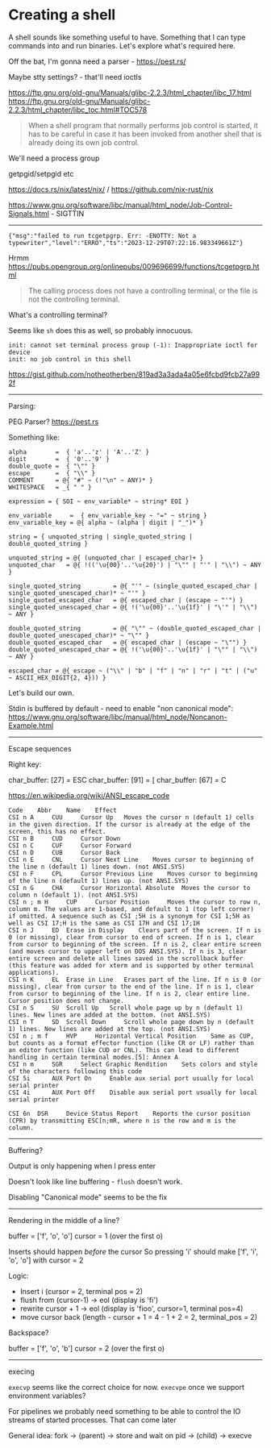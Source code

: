 # Creating a shell

A shell sounds like something useful to have. Something that I can type commands into and run binaries. Let's explore what's required here.

Off the bat, I'm gonna need a parser - https://pest.rs/

Maybe stty settings? - that'll need ioctls

https://ftp.gnu.org/old-gnu/Manuals/glibc-2.2.3/html_chapter/libc_17.html
https://ftp.gnu.org/old-gnu/Manuals/glibc-2.2.3/html_chapter/libc_toc.html#TOC578

> When a shell program that normally performs job control is started, it has to be careful in case it has been invoked from another shell that is already doing its own job control. 

We'll need a process group

getpgid/setpgid etc

https://docs.rs/nix/latest/nix/ / https://github.com/nix-rust/nix


https://www.gnu.org/software/libc/manual/html_node/Job-Control-Signals.html - SIGTTIN

---

```
{"msg":"failed to run tcgetpgrp. Err: -ENOTTY: Not a typewriter","level":"ERRO","ts":"2023-12-29T07:22:16.983349661Z"}
```

Hrmm https://pubs.opengroup.org/onlinepubs/009696699/functions/tcgetpgrp.html

> The calling process does not have a controlling terminal, or the file is not the controlling terminal.

What's a controlling terminal?

Seems like `sh` does this as well, so probably innocuous.

```
init: cannot set terminal process group (-1): Inappropriate ioctl for device
init: no job control in this shell
```

https://gist.github.com/notheotherben/819ad3a3ada4a05e6fcbd9fcb27a992f

---

Parsing:

PEG Parser? https://pest.rs

Something like:

```
alpha        =  { 'a'..'z' | 'A'..'Z' }
digit        =  { '0'..'9' }
double_quote =  { "\"" }
escape       =  { "\\" }
COMMENT      = @{ "#" ~ (!"\n" ~ ANY)* }
WHITESPACE   = _{ " " }

expression = { SOI ~ env_variable* ~ string* EOI }

env_variable     =  { env_variable_key ~ "=" ~ string }
env_variable_key = @{ alpha ~ (alpha | digit | "_")* }

string = { unquoted_string | single_quoted_string | double_quoted_string }

unquoted_string = @{ (unquoted_char | escaped_char)+ }
unquoted_char   = @{ !(('\u{00}'..'\u{20}') | "\"" | "'" | "\\") ~ ANY }

single_quoted_string         = @{ "'" ~ (single_quoted_escaped_char | single_quoted_unescaped_char)* ~ "'" }
single_quoted_escaped_char   = @{ escaped_char | (escape ~ "'") }
single_quoted_unescaped_char = @{ !('\u{00}'..'\u{1f}' | "\'" | "\\") ~ ANY }

double_quoted_string         = @{ "\"" ~ (double_quoted_escaped_char | double_quoted_unescaped_char)* ~ "\"" }
double_quoted_escaped_char   = @{ escaped_char | (escape ~ "\"") }
double_quoted_unescaped_char = @{ !('\u{00}'..'\u{1f}' | "\"" | "\\") ~ ANY }

escaped_char = @{ escape ~ ("\\" | "b" | "f" | "n" | "r" | "t" | ("u" ~ ASCII_HEX_DIGIT{2, 4})) }
```

Let's build our own.


Stdin is buffered by default - need to enable "non canonical mode": https://www.gnu.org/software/libc/manual/html_node/Noncanon-Example.html

---

Escape sequences

Right key:

char_buffer: [27] = ESC
char_buffer: [91] = [
char_buffer: [67] = C

https://en.wikipedia.org/wiki/ANSI_escape_code

```
Code 	Abbr 	Name 	Effect
CSI n A 	CUU 	Cursor Up 	Moves the cursor n (default 1) cells in the given direction. If the cursor is already at the edge of the screen, this has no effect.
CSI n B 	CUD 	Cursor Down
CSI n C 	CUF 	Cursor Forward
CSI n D 	CUB 	Cursor Back
CSI n E 	CNL 	Cursor Next Line 	Moves cursor to beginning of the line n (default 1) lines down. (not ANSI.SYS)
CSI n F 	CPL 	Cursor Previous Line 	Moves cursor to beginning of the line n (default 1) lines up. (not ANSI.SYS)
CSI n G 	CHA 	Cursor Horizontal Absolute 	Moves the cursor to column n (default 1). (not ANSI.SYS)
CSI n ; m H 	CUP 	Cursor Position 	Moves the cursor to row n, column m. The values are 1-based, and default to 1 (top left corner) if omitted. A sequence such as CSI ;5H is a synonym for CSI 1;5H as well as CSI 17;H is the same as CSI 17H and CSI 17;1H
CSI n J 	ED 	Erase in Display 	Clears part of the screen. If n is 0 (or missing), clear from cursor to end of screen. If n is 1, clear from cursor to beginning of the screen. If n is 2, clear entire screen (and moves cursor to upper left on DOS ANSI.SYS). If n is 3, clear entire screen and delete all lines saved in the scrollback buffer (this feature was added for xterm and is supported by other terminal applications).
CSI n K 	EL 	Erase in Line 	Erases part of the line. If n is 0 (or missing), clear from cursor to the end of the line. If n is 1, clear from cursor to beginning of the line. If n is 2, clear entire line. Cursor position does not change.
CSI n S 	SU 	Scroll Up 	Scroll whole page up by n (default 1) lines. New lines are added at the bottom. (not ANSI.SYS)
CSI n T 	SD 	Scroll Down 	Scroll whole page down by n (default 1) lines. New lines are added at the top. (not ANSI.SYS)
CSI n ; m f 	HVP 	Horizontal Vertical Position 	Same as CUP, but counts as a format effector function (like CR or LF) rather than an editor function (like CUD or CNL). This can lead to different handling in certain terminal modes.[5]: Annex A 
CSI n m 	SGR 	Select Graphic Rendition 	Sets colors and style of the characters following this code
CSI 5i 		AUX Port On 	Enable aux serial port usually for local serial printer
CSI 4i 		AUX Port Off 	Disable aux serial port usually for local serial printer

CSI 6n 	DSR 	Device Status Report 	Reports the cursor position (CPR) by transmitting ESC[n;mR, where n is the row and m is the column. 
```

---

Buffering?

Output is only happening when I press enter

Doesn't look like line buffering - `flush` doesn't work.

Disabling "Canonical mode" seems to be the fix

---

Rendering in the middle of a line?

buffer = ['f', 'o', 'o']
cursor = 1 (over the first o)

Inserts should happen _before_ the cursor
So pressing 'i' should make ['f', 'i', 'o', 'o'] with cursor = 2

Logic:

 - Insert i (cursor = 2, terminal pos = 2)
 - flush from (cursor-1) -> eol (display is 'fi')
 - rewrite cursor + 1 -> eol (display is 'fioo', cursor=1, terminal pos=4)
 - move cursor back (length - cursor + 1 = 4 - 1 + 2 = 2, terminal_pos = 2)

Backspace?


buffer = ['f', 'o', 'b']
cursor = 2 (over the first o)

---

execing

`execvp` seems like the correct choice for now. `execvpe` once we support environment variables?

For pipelines we probably need something to be able to control the IO streams of started processes. That can come later

General idea: fork -> (parent) -> store and wait on pid
                   -> (child) -> execve